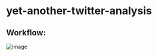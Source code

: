 # yet-another-twitter-analysis  
## Workflow:  
![image](https://github.com/user-attachments/assets/e7a45cfe-f08f-475a-aaa2-21a3b5fcf5e3)  
